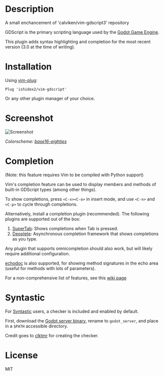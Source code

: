 # Description

A small enchancement of 'calviken/vim-gdscript3' repository

GDScript is the primary scripting language used by the [Godot Game Engine](https://godotengine.org/).

This plugin adds syntax highlighting and completion for the most recent version (3.0 at the time of writing).

# Installation
Using [vim-plug](https://github.com/junegunn/vim-plug):

    Plug 'ishidex2/vim-gdscript'
    
Or any other plugin manager of your choice.

# Screenshot
![Screenshot](screenshot.png)

*Colorscheme: [base16-eighties](https://github.com/chriskempson/base16-vim)*

# Completion
(Note: this feature requires Vim to be compiled with Python support)

Vim's completion feature can be used to display members and methods of built-in GDScript types (among other things).

To show completions, press `<C-x><C-o>` in insert mode, and use `<C-n>` and `<C-p>` to cycle through completions.

Alternatively, install a completion plugin (recommended). The following plugins are supported out of the box:

1. [SuperTab](https://github.com/ervandew/supertab): Shows completions when Tab is pressed.
2. [Deoplete](https://github.com/Shougo/deoplete.nvim): Asynchronous completion framework that shows completions as you type. 

Any plugin that supports omnicompletion should also work, but will likely require additional configuration.

[echodoc](https://github.com/Shougo/echodoc.vim) is also supported, for showing method signatures in the echo area (useful for methods with lots of parameters).

For a non-comprehensive list of features, see this [wiki page](https://github.com/calviken/vim-gdscript3/wiki/Completion)

# Syntastic

For [Syntastic](https://github.com/vim-syntastic/syntastic) users, a checker is included and enabled by default. 

First, download the [Godot server binary](https://godotengine.org/download), rename to `godot_server`, and place in a `$PATH` accessible directory.

Credit goes to [clktmr](https://github.com/clktmr) for creating the checker.
# License
MIT
